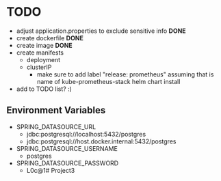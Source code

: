 # TODO
- adjust application.properties to exclude sensitive info **DONE**
- create dockerfile **DONE**
- create image **DONE**
- create manifests
    - deployment
    - clusterIP
        - make sure to add label "release: prometheus" assuming that is name of kube-prometheus-stack helm chart install
- add to TODO list? :)

## Environment Variables
- SPRING_DATASOURCE_URL
    - jdbc:postgresql://localhost:5432/postgres
    - jdbc:postgresql://host.docker.internal:5432/postgres
- SPRING_DATASOURCE_USERNAME
    - postgres
- SPRING_DATASOURCE_PASSWORD
    - L0c@1# Project3
